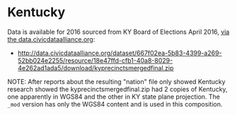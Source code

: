 # Kentucky

Data is available for 2016 sourced from KY Board of Elections April 2016, [via the data.civicdataalliance.org](http://data.civicdataalliance.org/en/dataset/ky-voting-precinct-geographic-outlines/resource/18e47ffd-cfb1-40a8-8029-4e262ad1ada5):

- http://data.civicdataalliance.org/dataset/667f02ea-5b83-4399-a269-52bb024e2255/resource/18e47ffd-cfb1-40a8-8029-4e262ad1ada5/download/kyprecinctsmergedfinal.zip

NOTE: After reports about the resulting "nation" file only showed Kentucky research showed the kyprecinctsmergedfinal.zip had 2 copies of Kentucky, one apparently in WGS84 and the other in KY state plane projection. The `_mod` version has only the WGS84 content and is used in this composition.